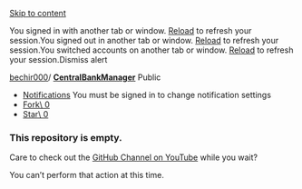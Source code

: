 [Skip to content](https://github.com/bechir000/CentralBankManager#start-of-content)

You signed in with another tab or window. [Reload](https://github.com/bechir000/CentralBankManager) to refresh your session.You signed out in another tab or window. [Reload](https://github.com/bechir000/CentralBankManager) to refresh your session.You switched accounts on another tab or window. [Reload](https://github.com/bechir000/CentralBankManager) to refresh your session.Dismiss alert

[bechir000](https://github.com/bechir000)/ **[CentralBankManager](https://github.com/bechir000/CentralBankManager)** Public

- [Notifications](https://github.com/login?return_to=%2Fbechir000%2FCentralBankManager) You must be signed in to change notification settings
- [Fork\\
0](https://github.com/login?return_to=%2Fbechir000%2FCentralBankManager)
- [Star\\
0](https://github.com/login?return_to=%2Fbechir000%2FCentralBankManager)


### This repository is empty.

Care to check out the [GitHub Channel on YouTube](https://youtube.com/GitHub) while you wait?


You can’t perform that action at this time.